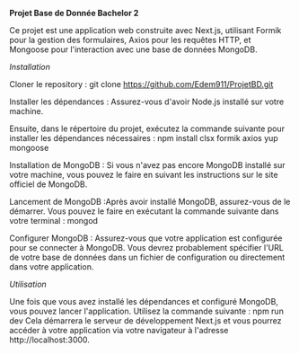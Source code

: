 **Projet Base de Donnée Bachelor 2**

Ce projet est une application web construite avec Next.js, utilisant Formik pour la gestion des formulaires, Axios pour les requêtes HTTP, et Mongoose pour l'interaction avec une base de données MongoDB.

*Installation*

Cloner le repository : git clone https://github.com/Edem911/ProjetBD.git

Installer les dépendances :
Assurez-vous d'avoir Node.js installé sur votre machine. 

Ensuite, dans le répertoire du projet, exécutez la commande suivante pour installer les dépendances nécessaires : npm install clsx formik axios yup mongoose

Installation de MongoDB :
Si vous n'avez pas encore MongoDB installé sur votre machine, vous pouvez le faire en suivant les instructions sur le site officiel de MongoDB.

Lancement de MongoDB :Après avoir installé MongoDB, assurez-vous de le démarrer. Vous pouvez le faire en exécutant la commande suivante dans votre terminal : mongod

Configurer MongoDB :
Assurez-vous que votre application est configurée pour se connecter à MongoDB. Vous devrez probablement spécifier l'URL de votre base de données dans un fichier de configuration ou directement dans votre application.

*Utilisation*

Une fois que vous avez installé les dépendances et configuré MongoDB, vous pouvez lancer l'application. Utilisez la commande suivante :
npm run dev
Cela démarrera le serveur de développement Next.js et vous pourrez accéder à votre application via votre navigateur à l'adresse http://localhost:3000.
